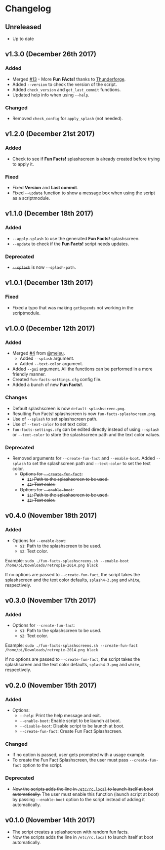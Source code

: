 # Changelog

## Unreleased

* Up to date

## v1.3.0 (December 26th 2017)

### Added

* Merged [#13](https://github.com/hiulit/RetroPie-Fun-Facts-Splashscreens/pull/13) - More **Fun FActs!** thanks to [Thunderforge](https://github.com/Thunderforge).
* Added `--version` to check the version of the script.
* Added `check_version` and `get_last_commit` functions.
* Updated help info when using `--help`.

### Changed

* Removed `check_config` for `apply_splash` (not needed).

## v1.2.0 (December 21st 2017)

### Added

* Check to see if **Fun Facts!** splashscreen is already created before trying to apply it.

### Fixed

* Fixed **Version** and **Last commit**.
* Fixed `--update` function to show a message box when using the script as a scriptmodule.

## v1.1.0 (December 18th 2017)

### Added

* `--apply-splash` to use the generated **Fun Facts!** splashscreen.
* `--update` to check if the **Fun Facts!** script needs updates.

### Deprecated

* ~~`--splash`~~ is now `--splash-path`.

## v1.0.1 (December 13th 2017)

### Fixed

* Fixed a typo that was making `getDepends` not working in the scriptmodule.

## v1.0.0 (December 12th 2017)

### Added

* Merged [#4](https://github.com/hiulit/RetroPie-Fun-Facts-Splashscreens/pull/4) from [@meleu](https://github.com/meleu).
    * Added `--splash` argument.
    * Added `--text-color` argument.
* Added `--gui` argument. All the functions can be performed in a more friendly manner.
* Created `fun-facts-settings.cfg` config file.
* Added a bunch of new **Fun Facts!**.

### Changes

* Default splashscreen is now `default-splashscreen.png`.
* Resulting Fun Facts! splashscreen is now `fun-facts-splashscreen.png`.
* Use of `--splash` to set splashscreen path.
* Use of `--text-color` to set text color.
* `fun-facts-settings.cfg` can be edited directly instead of using `--splash` or `--text-color` to store the splashscreen path and the text color values.

### Deprecated

* Removed arguments for `--create-fun-fact` and `--enable-boot`. Added `--splash` to set the splashscreen path and `--text-color` to set the text color.
    * ~~Options for `--create-fun-fact`:~~
        * ~~`$1`: Path to the splashscreen to be used.~~
        * ~~`$2`: Text color.~~
    * ~~Options for `--enable-boot`:~~
        * ~~`$1`: Path to the splashscreen to be used.~~
        * ~~`$2`: Text color.~~

## v0.4.0 (November 18th 2017)

### Added

* Options for `--enable-boot`:
    * `$1`: Path to the splashscreen to be used.
    * `$2`: Text color.

Example: `sudo ./fun-facts-splashscreens.sh --enable-boot /home/pi/Downloads/retropie-2014.png black`

If no options are passed to `--create-fun-fact`, the script takes the splashscreen and the text color defaults, `splash4-3.png` and `white`, respectively.

## v0.3.0 (November 17th 2017)

### Added

* Options for `--create-fun-fact`:
    * `$1`: Path to the splashscreen to be used.
    * `$2`: Text color.

Example: `sudo ./fun-facts-splashscreens.sh --create-fun-fact /home/pi/Downloads/retropie-2014.png black`

If no options are passed to `--create-fun-fact`, the script takes the splashscreen and the text color defaults, `splash4-3.png` and `white`, respectively.

## v0.2.0 (November 15th 2017)

### Added

* Options:
    * `--help`: Print the help message and exit.
    * `--enable-boot`: Enable script to be launch at boot.
    * `--disable-boot`: Disable script to be launch at boot.
    * `--create-fun-fact`: Create Fun Fact Splashscreen.

### Changed

* If no option is passed, user gets prompted with a usage example.
* To create the Fun Fact Splashscreen, the user must pass `--create-fun-fact` option to the script.

### Deprecated

* ~~Now the scripts adds the line in `/etc/rc.local` to launch itself at boot automatically.~~ The user must enable this function (launch script at boot) by passing `--enable-boot` option to the script instead of adding it automatically.

## v0.1.0 (November 14th 2017)

* The script creates a splashscreen with random fun facts.
* Now the scripts adds the line in `/etc/rc.local` to launch itself at boot automatically.
